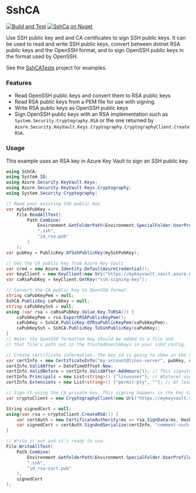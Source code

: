 SshCA
=====

[![Build and Test](https://github.com/ninjarobot/SshCa/actions/workflows/build-and-test.yml/badge.svg)](https://github.com/ninjarobot/SshCa/actions/workflows/build-and-test.yml)
[![SshCa on Nuget](https://img.shields.io/nuget/v/SshCA)](https://www.nuget.org/packages/SshCA/)

Use SSH public key and and CA certificates to sign SSH public keys. It can be used to read and write SSH public keys, convert between dotnet RSA public keys and the OpenSSH format, and to sign OpenSSH public keys in the format used by OpenSSH.

See the [SshCATests](SshCATests) project for examples.

### Features
* Read OpenSSH public keys and convert them to RSA public keys
* Read RSA public keys from a PEM file for use with signing.
* Write RSA public keys as OpenSSH public keys
* Sign OpenSSH public keys with an RSA implementation such as `System.Security.Cryptography.RSA` or the one returned by `Azure.Security.KeyVault.Keys.Cryptography.CryptographyClient.CreateRSA`.

### Usage

This example uses an RSA key in Azure Key Vault to sign an SSH public key.
```csharp
using SshCA;
using System.IO;
using Azure.Security.KeyVault.Keys;
using Azure.Security.KeyVault.Keys.Cryptography;
using System.Security.Cryptography;

// Read your existing SSH public key
var mySshPubKey =
    File.ReadAllText(
        Path.Combine(
            Environment.GetFolderPath(Environment.SpecialFolder.UserProfile),
            ".ssh",
            "id_rsa.pub"
        )
    );
var pubKey = PublicKey.OfSshPublicKey(mySshPubKey);

// Get the CA public key from Azure Key Vault
var cred = new Azure.Identity.DefaultAzureCredential();
var keyClient = new KeyClient(new Uri("https://mykeyvault.vault.azure.net"), cred);
var caRsaPubKey = keyClient.GetKey("ssh-signing-key");

// Convert the CA public key to OpenSSH format.
string caPubKeyPem = null;
SshCA.PublicKey caPubKey = null;
string caPubKeySsh = null;
using (var rsa = caRsaPubKey.Value.Key.ToRSA()) {
    caPubKeyPem = rsa.ExportRSAPublicKeyPem();
    caPubKey = SshCA.PublicKey.OfRsaPublicKeyPem(caPubKeyPem);
    caPubKeySsh = SshCA.PublicKey.ToSshPublicKey(caPubKey);
}
// Note: the OpenSSH formatted key should be added to a file and
// that file's path set in the TrustedUserCAKeys in your sshd_config.

// Create certificate information. The key_id is going to show in the SSH logs when you use this certificate.
var certInfo = new CertificateInfo("my-account@linux-server", pubKey, caPubKey);
certInfo.ValidAfter = DateTimeOffset.Now;
certInfo.ValidBefore = certInfo.ValidAfter.AddHours(1); // This signature is only good for an hour.
certInfo.Principals = new List<string>() {"linuxuser"}; // Whatever user(s) you can login as.
certInfo.Extensions = new List<string>() {"permit-pty", ""}; // At least this so you can get a shell.

// Sign it using the CA private key. This signing happens in the Key Vault itself.
var cryptoClient = new CryptographyClient(new Uri("https://mykeyvault.vault.azure.net/keys/ssh-signing-key"), cred);

String signedCert = null;
using(var rsa = cryptoClient.CreateRSA()) {
    var certAuth = new CertificateAuthority(ms => rsa.SignData(ms, HashAlgorithmName.SHA512, RSASignaturePadding.Pkcs1));
    var signedCert = certAuth.SignAndSerialize(certInfo, "comment-such-as:my-account@linux-server");    
}

// Write it out and it's ready to use.
File.WriteAllText(
    Path.Combine(
        Environment.GetFolderPath(Environment.SpecialFolder.UserProfile),
        ".ssh",
        "id_rsa-cert.pub"
    ),
    signedCert
);
```
